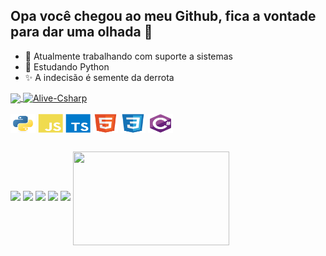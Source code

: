 ## Opa você chegou ao meu Github, fica a vontade para dar uma olhada 🤔

- 🔭 Atualmente trabalhando com suporte a sistemas
- 🌱 Estudando Python
- ✨ A indecisão é semente da derrota

<a href="https://github.com/s2Alive/s2Alive">
  <img align="center" src="https://github-readme-stats.vercel.app/api?username=s2Alive&show_icons=true&theme=tokyonight" />
  <img align="center" alt="Alive-Csharp" height="300" width="350" src="https://github-readme-stats.vercel.app/api/top-langs/?username=s2Alive&size_weight=0.5&count_weight=0.5&langs_count=5&layout=donut-vertical&theme=tokyonight" />
</a>


<div style="display: inline_block"><br>
  <img align="center" alt="Alive-Python" height="30" width="40" src="https://raw.githubusercontent.com/devicons/devicon/master/icons/python/python-original.svg">
  <img align="center" alt="Alvie-Js" height="30" width="40" src="https://raw.githubusercontent.com/devicons/devicon/master/icons/javascript/javascript-plain.svg">
  <img align="center" alt="Alive-Ts" height="30" width="40" src="https://raw.githubusercontent.com/devicons/devicon/master/icons/typescript/typescript-plain.svg">
  <img align="center" alt="Alive-HTML" height="30" width="40" src="https://raw.githubusercontent.com/devicons/devicon/master/icons/html5/html5-original.svg">
  <img align="center" alt="Alive-CSS" height="30" width="40" src="https://raw.githubusercontent.com/devicons/devicon/master/icons/css3/css3-original.svg">
  <img align="center" alt="Alive-Csharp" height="30" width="40" src="https://raw.githubusercontent.com/devicons/devicon/master/icons/csharp/csharp-original.svg">
</div>

  ##
 
<div> 
  <a href="https://www.youtube.com/channel/UCJ-y8Xvszl-PT-_OqWdncQA" target="_blank"><img src="https://img.shields.io/badge/YouTube-FF0000?style=for-the-badge&logo=youtube&logoColor=white" target="_blank"></a>
  <a href="https://www.instagram.com/drigo._.ro/" target="_blank"><img src="https://img.shields.io/badge/-Instagram-%23E4405F?style=for-the-badge&logo=instagram&logoColor=white" target="_blank"></a>
 	<a href="https://www.twitch.tv/ss2alive" target="_blank"><img src="https://img.shields.io/badge/Twitch-9146FF?style=for-the-badge&logo=twitch&logoColor=white" target="_blank"></a>
  <a href = "mailto:rodrigocorreiaba753@gmail.com"><img src="https://img.shields.io/badge/-Gmail-%23333?style=for-the-badge&logo=gmail&logoColor=white" target="_blank"></a>
  <a href="https://www.linkedin.com/in/rodrigo-correia-10154121a/" target="_blank"><img src="https://img.shields.io/badge/-LinkedIn-%230077B5?style=for-the-badge&logo=linkedin&logoColor=white" target="_blank"></a>
  <a><img align="center" src="https://github.com/s2Alive/s2Alive/assets/93962428/029f2eb1-82ff-4057-82b5-19364a876340" width="250" height="150" /></a>
</div>

